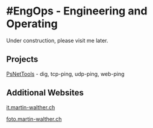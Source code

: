 # #EngOps - Engineering and Operating

Under construction, please visit me later.

## Projects

[PsNetTools](https://github.com/tinuwalther/PsNetTools) - dig, tcp-ping, udp-ping, web-ping

## Additional Websites

[it.martin-walther.ch](https://it.martin-walther.ch)

[foto.martin-walther.ch](https://foto.martin-walther.ch)